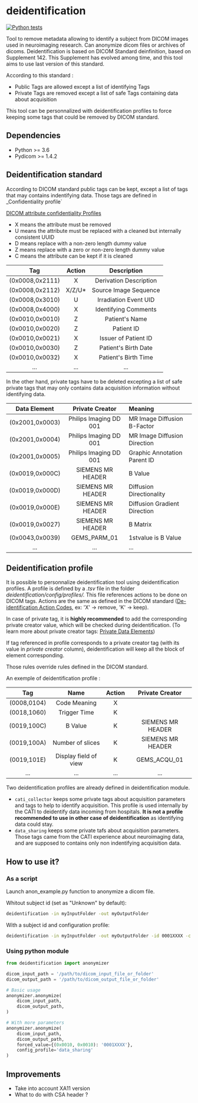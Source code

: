 # deidentification

[![Python tests](https://github.com/cati-neuroimaging/deidentification/actions/workflows/python-package.yml/badge.svg)](https://github.com/cati-neuroimaging/deidentification/actions/workflows/python-package.yml)

Tool to remove metadata allowing to identify a subject from DICOM images used in neuroimaging research. Can anonymize dicom files or archives of dicoms.
Deidentification is based on DICOM Standard deinfinition, based on Supplement 142. This Supplement has evolved among time, and this tool aims to use last version of this standard.

According to this standard :

- Public Tags are allowed except a list of identifying Tags
- Private Tags are removed except a list of safe Tags containing data about acquisition

This tool can be personnalized with deidentification profiles to force keeping some tags that could be removed by DICOM standard.

## Dependencies

- Python >= 3.6
- Pydicom >= 1.4.2

## Deidentification standard

According to DICOM standard public tags can be kept, except a list of tags that may contains indentifying data. Those tags are defined in _Confidentiality profile`

[DICOM attribute confidentiality Profiles](http://dicom.nema.org/medical/dicom/current/output/html/part15.html#chapter_E)

- X means the attribute must be removed
- U means the attribute must be replaced with a cleaned but internally consistent UUID
- D means replace with a non-zero length dummy value
- Z means replace with a zero or non-zero length dummy value
- C means the attribute can be kept if it is cleaned

| Tag | Action| Description |
| :---: | :---: | :---: |
| (0x0008,0x2111) | X | Derivation Description |
| (0x0008,0x2112) | X/Z/U* | Source Image Sequence |
| (0x0008,0x3010) | U | Irradiation Event UID |
| (0x0008,0x4000) | X | Identifying Comments |
| (0x0010,0x0010) | Z | Patient's Name |
| (0x0010,0x0020) | Z | Patient ID |
| (0x0010,0x0021) | X | Issuer of Patient ID |
| (0x0010,0x0030) | Z | Patient's Birth Date |
| (0x0010,0x0032) | X | Patient's Birth Time |
| ... | ... | ... |

In the other hand, private tags have to be deleted excepting a list of safe private tags that may only contains data acquisition information without identifying data.

| Data Element | Private Creator | Meaning |
| :---: | :---: | :--- |
| (0x2001,0x0003)| Philips Imaging DD 001 | MR Image Diffusion B-Factor |
| (0x2001,0x0004)| Philips Imaging DD 001 | MR Image Diffusion Direction |
| (0x2001,0x0005)| Philips Imaging DD 001 | Graphic Annotation Parent ID |
| (0x0019,0x000C)| SIEMENS MR HEADER | B Value |
| (0x0019,0x000D)| SIEMENS MR HEADER | Diffusion Directionality |
| (0x0019,0x000E)| SIEMENS MR HEADER | Diffusion Gradient Direction |
| (0x0019,0x0027)| SIEMENS MR HEADER | B Matrix |
| (0x0043,0x0039)| GEMS_PARM_01 | 1stvalue is B Value |
| ... | ... | ... |

## Deidentification profile

It is possible to personnalize deidentification tool using deidentification profiles. A profile is defined by a _.tsv_ file in the folder _deidentification/config/profiles/._ This file references actions to be done on DICOM tags. Actions are the same as defined in the DICOM standard ([De-identification Action Codes](https://dicom.nema.org/medical/dicom/current/output/html/part15.html#table_E.1-1a), ex: 'X' -> remove, 'K' -> keep).

In case of private tag, it is **highly recommended** to add the corresponding private creator value, which will be checked during deidentification. (To learn more about private creator tags: [Private Data Elements](https://dicom.nema.org/dicom/2013/output/chtml/part05/sect_7.8.html))

If tag referenced in profile corresponds to a private creator tag (with its value in *private creator* column), deidentification will keep all the block of element corresponding.

Those rules override rules defined in the DICOM standard.

An exemple of deidentification profile :

| Tag | Name | Action | Private Creator |
| :---: | :---: | :---: | :---: |
| (0008,0104) | Code Meaning | X | |
| (0018,1060) | Trigger Time | K | |
| (0019,100C) | B Value | K | SIEMENS MR HEADER |
| (0019,100A) | Number of slices | K | SIEMENS MR HEADER |
| (0019,101E) | Display field of view | K | GEMS_ACQU_01 |
| ... | ... | ... | ... |

Two deidentification profiles are already defined in deidentification module.

- `cati_collector` keeps some private tags about acquisition parameters and tags to help to identify acquisition. This profile is used internally by the CATI to deidentify data incoming from hospitals. **It is not a profile recommended to use in other case of deidentification** as identifying data could stay.
- `data_sharing` keeps some private tafs about acquisition parameters. Those tags came from the CATI experience about neuroimaging data, and are supposed to contains only non indentifying acquisition data.

## How to use it?

### As a script

Launch anon_example.py function to anonymize a dicom file.

Whitout subject id (set as "Unknown" by default):

```sh
deidentification -in myInputFolder -out myOutputFolder
```

With a subject id and configuration profile:

```sh
deidentification -in myInputFolder -out myOutputFolder -id 0001XXXX -c data_sharing
```

### Using python module

```python
from deidentification import anonymizer

dicom_input_path = '/path/to/dicom_input_file_or_folder'
dicom_output_path = '/path/to/dicom_output_file_or_folder'

# Basic usage
anonymizer.anonymize(
    dicom_input_path,
    dicom_output_path,
)

# With more parameters
anonymizer.anonymize(
    dicom_input_path,
    dicom_output_path,
    forced_value={(0x0010, 0x0010): '0001XXXX'},
    config_profile='data_sharing'
)
```

## Improvements

- Take into account XA11 version
- What to do with CSA header ?
